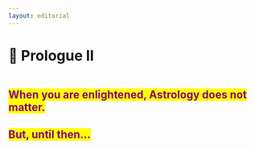 ```yaml
---
layout: editorial
---
```


# 🌹 Prologue II

<figure><img src="../../../.gitbook/assets/pexels-btgl-♡-10957443.jpg" alt=""><figcaption></figcaption></figure>

## <mark style="color:purple;">When you are enlightened, Astrology does not matter.</mark>&#x20;

## &#x20;                                                                                 <mark style="color:purple;">But, until then...</mark>&#x20;
